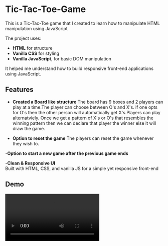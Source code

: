 # Tic-Tac-Toe-Game

This is a Tic-Tac-Toe game that I created to learn how to manipulate HTML manipulation using JavaScript

The project uses:
- **HTML** for structure
- **Vanilla CSS** for styling
- **Vanilla JavaScript**, for basic DOM manipulation

It helped me understand how to build responsive front-end applications using JavaScript.


## Features

- **Created a Board like structure**
The board has 9 boxes and 2 players can play at a time.The player can choose between O's and X's. if one opts for O's then the other person will automatically get X's.Players can play alternatviely. Once we get a pattern of X's or O's that resembles the winning pattern then we can declare that player the winner else it will draw the game.

- **Option to reset the game**
The players can reset the game whenever they wish to.

-**Option to start a new game after the previous game ends** 


-**Clean & Responsive UI**  
Built with HTML, CSS, and vanilla JS for a simple yet responsive front-end
## Demo
![Tic-Tac-Toe](demo1.mov)